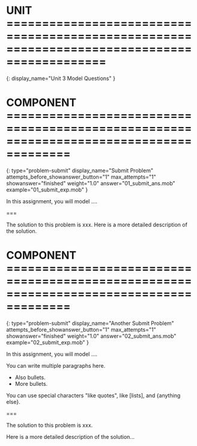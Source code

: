 # UNIT ============================================================================================
{:
    display_name="Unit 3 Model Questions"
}

# COMPONENT =======================================================================================
{:
    type="problem-submit"
    display_name="Submit Problem"
    attempts_before_showanswer_button="1"
    max_attempts="1"
    showanswer="finished"
    weight="1.0"
    answer="01_submit_ans.mob"
    example="01_submit_exp.mob"
}

In this assignment, you will model .... 

===

The solution to this problem is xxx.
Here is a more detailed description of the solution.

# COMPONENT =======================================================================================
{:
    type="problem-submit"
    display_name="Another Submit Problem"
    attempts_before_showanswer_button="1"
    max_attempts="1"
    showanswer="finished"
    weight="1.0"
    answer="02_submit_ans.mob"
    example="02_submit_exp.mob"
}

In this assignment, you will model ....

You can write multiple paragraphs here.

* Also bullets.
* More bullets.

You can use special characters "like quotes", like [lists], and {anything else}.

===

The solution to this problem is xxx.

Here is a more detailed description of the solution...
